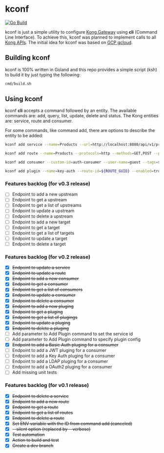 # kconf

[![Go Build](https://github.com/aldebap/kconf/actions/workflows/go.yml/badge.svg)](https://github.com/aldebap/kconf/actions/workflows/go.yml)

kconf is just a simple utility to configure [Kong Gateway](https://konghq.com/products/kong-gateway) using **cli** (Command Line Interface).
To achieve this, kconf was planned to implement calls to all [Kong APIs](https://docs.konghq.com/gateway/api/admin-oss/latest/).
The initial idea for kconf was based on [GCP gcloud](https://cloud.google.com/sdk/gcloud/).

## Building kconf

kconf is 100% written in Goland and this repo provides a simple script (ksh) to build it by just typing the following:

```sh
cmd/build.sh
```

## Using kconf

kconf **cli** accepts a command followed by an entity.
The available commands are: add, query, list, update, delete and status.
The Kong entities are: service, route and consumer.

For some commands, like command add, there are options to describe the entity to be added:

```sh
kconf add service --name=Products --url=http://localhost:8080/api/v1/products
```

```sh
kconf add route --name=Products --protocols=http --methods=GET,POST --paths=/api/v1/products --service-id=${SERVICE_GUID}
```

```sh
kconf add consumer --custom-id=auth-consumer --user-name=guest --tags=silver-tier
```

```sh
kconf add plugin --name=key-auth --route-id=${ROUTE_GUID} --enabled=true
```

### Features backlog (for v0.3 release)

- [ ] Endpoint to add a new upstream
- [ ] Endpoint to get a upstream
- [ ] Endpoint to get a list of upstreams
- [ ] Endpoint to update a upstream
- [ ] Endpoint to delete a upstream
- [ ] Endpoint to add a new target
- [ ] Endpoint to get a target
- [ ] Endpoint to get a list of targets
- [ ] Endpoint to update a target
- [ ] Endpoint to delete a target

### Features backlog (for v0.2 release)

- [X] ~~Endpoint to update a service~~
- [X] ~~Endpoint to update a route~~
- [X] ~~Endpoint to add a new consumer~~
- [X] ~~Endpoint to get a consumer~~
- [X] ~~Endpoint to get a list of consumers~~
- [X] ~~Endpoint to update a consumer~~
- [X] ~~Endpoint to delete a consumer~~
- [X] ~~Endpoint to add a new pluging~~
- [X] ~~Endpoint to get a pluging~~
- [X] ~~Endpoint to get a list of plugings~~
- [X] ~~Endpoint to update a pluging~~
- [X] ~~Endpoint to delete a pluging~~
- [ ] Add parameter to Add Plugin command to set the service id
- [ ] Add parameter to Add Plugin command to specify plugin config
- [X] ~~Endpoint to add a Basic Auth pluging for a consumer~~
- [ ] Endpoint to add a JWT pluging for a consumer
- [ ] Endpoint to add a Key Auth pluging for a consumer
- [ ] Endpoint to add a LDAP pluging for a consumer
- [ ] Endpoint to add a OAuth2 pluging for a consumer
- [ ] Add missing unit tests

### Features backlog (for v0.1 release)

- [X] ~~Endpoint to delete a service~~
- [X] ~~Endpoint to add a new route~~
- [X] ~~Endpoint to get a route~~
- [X] ~~Endpoint to get a list of routes~~
- [X] ~~Endpoint to delete a route~~
- [X] ~~Set ENV variable with the ID from command add (canceled)~~
- [X] ~~--silent option (replaced by --verbose)~~
- [X] ~~Test automation~~
- [X] ~~Action to build and test~~
- [X] ~~Create a dev branch~~
